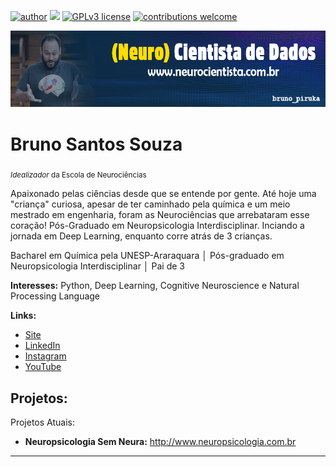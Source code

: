 [![author](https://img.shields.io/badge/author-brunopiruka-red.svg)](https://www.linkedin.com/in/brunopiruka) [![](https://img.shields.io/badge/python-3.8+-blue.svg)](https://www.python.org/downloads/release/python-365/) [![GPLv3 license](https://img.shields.io/badge/License-GPLv3-blue.svg)](http://perso.crans.org/besson/LICENSE.html) [![contributions welcome](https://img.shields.io/badge/contributions-welcome-brightgreen.svg?style=flat)](https://github.com/brunopiruka/neurocientista.com.br/issues)

<p align="center">
  <img src="banner.png" >
</p>

# Bruno Santos Souza
<sub>*Idealizador* da Escola de Neurociências</sub>

Apaixonado pelas ciências desde que se entende por gente. Até hoje uma "criança" curiosa, apesar de ter caminhado pela química e um meio mestrado em engenharia, foram as Neurociências que arrebataram esse coração! Pós-Graduado em Neuropsicologia Interdisciplinar. Inciando a jornada em Deep Learning, enquanto corre atrás de 3 crianças.

Bacharel em Química pela UNESP-Araraquara │ Pós-graduado em Neuropsicologia Interdisciplinar │ Pai de 3

**Interesses:** Python, Deep Learning, Cognitive Neuroscience e Natural Processing Language

**Links:**
* [Site](http://www.neuropsicologia.com.br)
* [LinkedIn](https://www.linkedin.com/in/brunopiruka)
* [Instagram](https://www.instagram.com/100_neura)
* [YouTube](https://www.youtube.com/100neura)


## Projetos:
Projetos Atuais:

* **Neuropsicologia Sem Neura:** http://www.neuropsicologia.com.br

---




